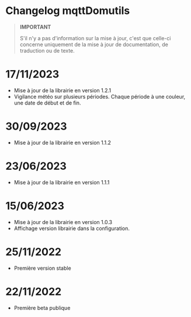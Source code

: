 # Changelog mqttDomutils

>**IMPORTANT**
>
>S'il n'y a pas d'information sur la mise à jour, c'est que celle-ci concerne uniquement de la mise à jour de documentation, de traduction ou de texte.

# 17/11/2023
- Mise à jour de la librairie en version 1.2.1
- Vigilance météo sur plusieurs périodes. Chaque période à une couleur, une date de début et de fin.

# 30/09/2023
- Mise à jour de la librairie en version 1.1.2

# 23/06/2023
- Mise à jour de la librairie en version 1.1.1

# 15/06/2023
- Mise à jour de la librairie en version 1.0.3
- Affichage version librairie dans la configuration.

# 25/11/2022
- Première version stable

# 22/11/2022
- Première beta publique